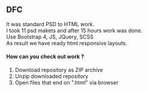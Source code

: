 ## DFC
It was standard PSD to HTML work. <br>
I took 11 psd makets and after 15 hours work was done.<br>
Use Bootstrap 4, JS, JQuery, SCSS <br>
As result we have ready html responsive layouts.
#### How can you check out work ? <br>
1. Download repository as ZIP archive
2. Unzip downloaded repository
3. Open files that end on ".html" via browser
 
